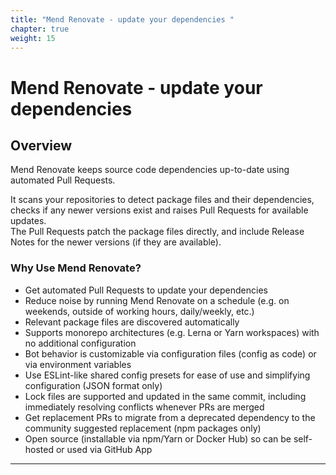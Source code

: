 ```yaml
---
title: "Mend Renovate - update your dependencies "
chapter: true
weight: 15
---
```


# Mend Renovate - update your dependencies 

## Overview
Mend Renovate keeps source code dependencies up-to-date using automated Pull Requests.  

It scans your repositories to detect package files and their dependencies, checks if any newer versions exist and raises Pull Requests for available updates.  
The Pull Requests patch the package files directly, and include Release Notes for the newer versions (if they are available).  

### Why Use Mend Renovate?
- Get automated Pull Requests to update your dependencies
- Reduce noise by running Mend Renovate on a schedule (e.g. on weekends, outside of working hours, daily/weekly, etc.)
- Relevant package files are discovered automatically
- Supports monorepo architectures (e.g. Lerna or Yarn workspaces) with no additional configuration
- Bot behavior is customizable via configuration files (config as code) or via environment variables
- Use ESLint-like shared config presets for ease of use and simplifying configuration (JSON format only)
- Lock files are supported and updated in the same commit, including immediately resolving conflicts whenever PRs are merged
- Get replacement PRs to migrate from a deprecated dependency to the community suggested replacement (npm packages only)
- Open source (installable via npm/Yarn or Docker Hub) so can be self-hosted or used via GitHub App

<hr>
